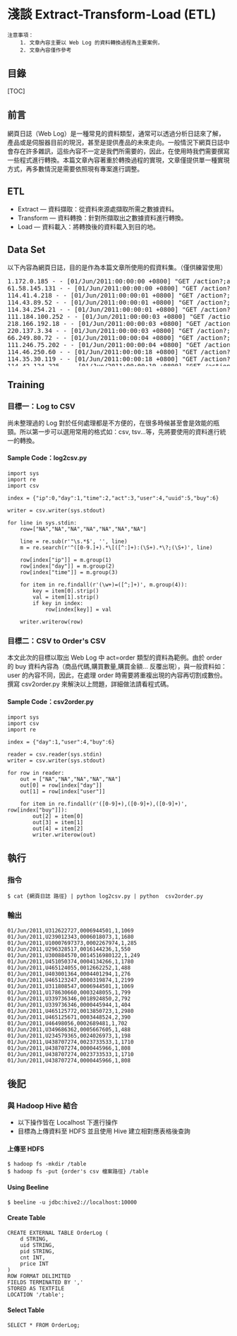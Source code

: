 <h1>淺談 Extract-Transform-Load (ETL)</h1>

```
注意事項：
	1. 文章內容主要以 Web Log 的資料轉換過程為主要案例，
	2. 文章內容僅作參考
```

## 目錄

[TOC]

## 前言

網頁日誌（Web Log）是一種常見的資料類型，通常可以透過分析日誌來了解，產品或是伺服器目前的現況，甚至是提供產品的未來走向。一般情況下網頁日誌中會存在許多雜訊，這些內容不一定是我們所需要的，因此，在使用時我們需要撰寫一些程式進行轉換。本篇文章內容著重於轉換過程的實現，文章僅提供單一種實現方式，再多數情況是需要依照現有專案進行調整。

## ETL

* Extract — 資料擷取：從資料來源處擷取所需之數據資料。
* Transform — 資料轉換：針對所擷取出之數據資料進行轉換。
* Load — 資料載入：將轉換後的資料載入到目的地。

<h2> Data Set </h2>

以下內容為網頁日誌，目的是作為本篇文章所使用的假資料集。（僅供練習使用）

<pre style="height: 200px; word-break: break-all; white-space: pre;">
1.172.0.185 - - [01/Jun/2011:00:00:00 +0800] "GET /action?;act=view;user=;uuid=6c27cc0b-d35a-addb-feb2-561b6bb28a5;pid=0006604986; HTTP/1.1" 302 160 "-" "Mozilla/5.0 (Linux; U; Android 4.1.1; zh-tw; PadFone 2 Build/JRO03L) AppleWebKit/534.30 (KHTML, like Gecko) Version/4.0 Mobile Safari/534.30"
61.58.145.131 - - [01/Jun/2011:00:00:00 +0800] "GET /action?;act=view;user=;uuid=280f45c-dccf-fb70-a3a7-1f8f4ee7661a;pid=0024134891; HTTP/1.1" 302 160 "-" "Mozilla/5.0 (Linux; U; Android 4.1.2; zh-tw; GT-P3100 Build/JZO54K) AppleWebKit/534.30 (KHTML, like Gecko) Version/4.0 Safari/534.30"
114.41.4.218 - - [01/Jun/2011:00:00:01 +0800] "GET /action?;act=order;user=U312622727;uuid=252b97f1-25bd-39ea-6006-3f3ebf52c80;buy=0006944501,1,1069; HTTP/1.1" 302 160 "-" "Mozilla/5.0 (compatible; MSIE 10.0; Windows NT 6.2; WOW64; Trident/6.0; MAARJS)"
114.43.89.52 - - [01/Jun/2011:00:00:01 +0800] "GET /action?;act=view;user=;uuid=7ec350c-3f5d-7e83-f03b-da5e92c148db;pid=0022226912; HTTP/1.1" 302 160 "-" "Mozilla/5.0 (compatible; MSIE 9.0; Windows NT 6.1; Win64; x64; Trident/5.0)"
114.34.254.21 - - [01/Jun/2011:00:00:01 +0800] "GET /action?;act=view;user=;uuid=1f56717c-2be-6b6a-554c-b1c93634103a;pid=0023531314; HTTP/1.1" 302 160 "-" "Mozilla/4.0 (compatible; MSIE 8.0; Windows NT 6.1; WOW64; Trident/4.0; GTB7.5; SLCC2; .NET CLR 2.0.50727; .NET CLR 3.5.30729; .NET CLR 3.0.30729; Media Center PC 6.0; eSobiSubscriber 2.0.4.16)"
111.184.100.252 - - [01/Jun/2011:00:00:03 +0800] "GET /action?;act=view;user=;uuid=e8caf452-433b-ab1f-976e-aa6b25799823;pid=0003848832; HTTP/1.1" 302 160 "-" "Mozilla/5.0 (Windows NT 5.1) AppleWebKit/537.36 (KHTML, like Gecko) Chrome/28.0.1500.95 Safari/537.36"
218.166.192.18 - - [01/Jun/2011:00:00:03 +0800] "GET /action?;act=view;user=U321001337;uuid=cbcaa5a5-4587-abac-b2f3-e2f2db2683eb;pid=0018926456; HTTP/1.1" 302 160 "-" "Mozilla/5.0 (Windows NT 5.1) AppleWebKit/537.36 (KHTML, like Gecko) Chrome/29.0.1547.62 Safari/537.36"
220.137.3.34 - - [01/Jun/2011:00:00:03 +0800] "GET /action?;act=order;user=U239012343;uuid=92e720da-17be-2b67-3383-9e5ccbd9499f;buy=0006018073,1,1680; HTTP/1.1" 302 160 "-" "Mozilla/5.0 (Windows NT 6.1; WOW64) AppleWebKit/537.36 (KHTML, like Gecko) Chrome/29.0.1547.62 Safari/537.36"
66.249.80.72 - - [01/Jun/2011:00:00:04 +0800] "GET /action?;act=view;user=;uuid=d4a92f54-2fc7-a175-6c81-9d681cfe642e;pid=0018703860; HTTP/1.1" 302 160 "-" "Mozilla/5.0 (X11; Linux x86_64) AppleWebKit/537.4 (KHTML, like Gecko; Google Web Preview) Chrome/22.0.1229 Safari/537.4"
111.246.75.202 - - [01/Jun/2011:00:00:04 +0800] "GET /action?;act=view;user=;uuid=34bd97b0-49a1-774d-f8a3-ba30cb641173;pid=0022007845; HTTP/1.1" 302 160 "-" "Mozilla/5.0 (Windows NT 5.1) AppleWebKit/537.36 (KHTML, like Gecko) Chrome/29.0.1547.62 Safari/537.36"
114.46.250.60 - - [01/Jun/2011:00:00:18 +0800] "GET /action?;act=view;user=;uuid=a80c3ec-e9e0-9da3-591e-bbbb922de8;pid=0022008265; HTTP/1.1" 302 160 "-" "Mozilla/5.0 (iPhone; CPU iPhone OS 6_1 like Mac OS X) AppleWebKit/536.26 (KHTML, like Gecko) Mobile/10B143"
114.35.30.119 - - [01/Jun/2011:00:00:18 +0800] "GET /action?;act=view;user=;uuid=2d9850ec-dd2-b4d3-7af7-6a68d6297723;pid=0001891400; HTTP/1.1" 302 160 "-" "Mozilla/5.0 (Windows NT 6.1; WOW64) AppleWebKit/537.36 (KHTML, like Gecko) Chrome/28.0.1500.95 Safari/537.36"
114.42.124.225 - - [01/Jun/2011:00:00:19 +0800] "GET /action?;act=order;user=U10007697373;uuid=81b98199-a680-f862-e21-991ba747318d;buy=0002267974,1,285; HTTP/1.1" 302 160 "-" "Mozilla/4.0 (compatible; MSIE 7.0; Windows NT 6.1; Trident/6.0; SLCC2; .NET CLR 2.0.50727; .NET CLR 3.5.30729; .NET CLR 3.0.30729; Media Center PC 6.0; InfoPath.3; .NET4.0C; AskTbAVR-4/5.15.20.37949)"
59.126.110.102 - - [01/Jun/2011:00:00:19 +0800] "GET /action?;act=view;user=;uuid=73ad381-5de-645-e994-9e432402d967;pid=0004405251; HTTP/1.1" 302 160 "-" "Mozilla/5.0 (Windows NT 6.1; WOW64; rv:22.0) Gecko/20100101 Firefox/22.0"
61.70.205.58 - - [01/Jun/2011:00:00:19 +0800] "GET /action?;act=view;user=;uuid=96823bb7-917b-85e0-3b12-8b55188c71c2;pid=0006402675; HTTP/1.1" 302 160 "-" "Mozilla/5.0 (Windows NT 6.1; WOW64) AppleWebKit/537.36 (KHTML, like Gecko) Chrome/29.0.1547.62 Safari/537.36"
59.126.110.102 - - [01/Jun/2011:00:01:09 +0800] "GET /action?;act=view;user=;uuid=73ad381-5de-645-e994-9e432402d967;pid=0004862454; HTTP/1.1" 302 160 "-" "Mozilla/5.0 (Windows NT 6.1; WOW64; rv:22.0) Gecko/20100101 Firefox/22.0"
111.249.169.26 - - [01/Jun/2011:00:01:09 +0800] "GET /action?;act=view;user=;uuid=9e2d9243-be4-6942-e17a-90ba2b59eadb;pid=0007258064; HTTP/1.1" 302 160 "-" "Mozilla/5.0 (Windows NT 5.1) AppleWebKit/537.36 (KHTML, like Gecko) Chrome/29.0.1547.62 Safari/537.36"
38.99.122.214 - - [01/Jun/2011:00:01:10 +0800] "GET /action?;act=order;user=U296328517;uuid=69ec3e27-579f-bbb-5572-7a173429f0a;buy=0016144236,1,550; HTTP/1.1" 302 160 "-" "Mozilla/5.0 (X11; U; Linux x86_64; zh-tw) AppleWebKit/534.35 (KHTML, like Gecko)  Chrome/11.0.696.65 Safari/534.35 Puffin/2.9909AP"
122.121.32.128 - - [01/Jun/2011:00:01:11 +0800] "GET /action?;act=view;user=U465077047;uuid=990dedcc-9c10-b3c3-b9b8-42b424cbe05;pid=0011166271; HTTP/1.1" 302 160 "-" "Mozilla/5.0 (Windows NT 6.2; WOW64) AppleWebKit/537.36 (KHTML, like Gecko) Chrome/28.0.1500.95 Safari/537.36"
118.169.219.170 - - [01/Jun/2011:00:01:11 +0800] "GET /action?;act=view;user=;uuid=88c750fd-dcb3-53f6-ed8d-be6e1b37b124;pid=0013923416; HTTP/1.1" 302 160 "-" "Mozilla/4.0 (compatible; MSIE 8.0; Windows NT 5.1; Trident/4.0; Foxy/1; GTB7.5; Foxy/1; .NET CLR 2.0.50727; .NET CLR 3.0.4506.2152; .NET CLR 3.5.30729; InfoPath.1; .NET4.0C; .NET CLR 1.1.4322; BRI/2)"
123.241.242.61 - - [01/Jun/2011:00:01:35 +0800] "GET /action?;act=view;user=;uuid=9f97cd65-319e-79eb-134b-42132b9ad900;pid=0022827254; HTTP/1.1" 302 160 "-" "Mozilla/4.0 (compatible; MSIE 8.0; Windows NT 5.1; Trident/4.0; .NET CLR 1.1.4322; .NET CLR 2.0.50727; .NET CLR 3.0.4506.2152; .NET CLR 3.5.30729; InfoPath.1; OfficeLiveConnector.1.3; OfficeLivePatch.0.0; yie8)"
125.230.67.137 - - [01/Jun/2011:00:01:35 +0800] "GET /action?;act=view;user=U46488849;uuid=d8d2d9f6-52d8-cbb5-2aef-baafd1472995;pid=0006842253; HTTP/1.1" 302 160 "-" "Mozilla/5.0 (Windows NT 6.1; WOW64) AppleWebKit/537.36 (KHTML, like Gecko) Chrome/29.0.1547.57 Safari/537.36"
182.234.93.248 - - [01/Jun/2011:00:01:36 +0800] "GET /action?;act=order;user=U300884570;uuid=97f37967-136a-4422-2776-25bb97c1477a;buy=0014516980122,1,249; HTTP/1.1" 302 160 "-" "Mozilla/4.0 (compatible; MSIE 8.0; Windows NT 6.1; Trident/4.0; SLCC2; .NET CLR 2.0.50727; .NET CLR 3.5.30729; .NET CLR 3.0.30729; Media Center PC 6.0)"
123.194.77.142 - - [01/Jun/2011:00:01:36 +0800] "GET /action?;act=view;user=;uuid=b96731e6-5d2f-5322-bcfc-1734e4264441;pid=0002457490; HTTP/1.1" 302 160 "-" "Mozilla/5.0 (compatible; MSIE 9.0; Windows NT 6.1; WOW64; Trident/5.0; NP08; MAAU; NP08)"
1.172.70.194 - - [01/Jun/2011:00:01:37 +0800] "GET /action?;act=view;user=;uuid=f65099ea-87a0-1a-e7c2-2a9dc5d8f3db;pid=0022772735; HTTP/1.1" 302 160 "-" "Mozilla/5.0 (compatible; MSIE 9.0; Windows NT 6.0; Trident/5.0)"
115.43.52.88 - - [01/Jun/2011:00:01:48 +0800] "GET /action?;act=view;user=;uuid=97cf13d1-2cca-ba6-196c-2aedcb3ffaf4;pid=0000248054; HTTP/1.1" 302 160 "-" "Mozilla/5.0 (compatible; MSIE 9.0; Windows NT 6.1; Win64; x64; Trident/5.0)"
114.45.248.34 - - [01/Jun/2011:00:01:48 +0800] "GET /action?;act=view;user=;uuid=7cb94b4e-d7cc-423c-d0ee-cc33a55b325a;pid=0023531314; HTTP/1.1" 302 160 "-" "Mozilla/5.0 (Windows NT 6.1) AppleWebKit/537.36 (KHTML, like Gecko) Chrome/29.0.1547.62 Safari/537.36"
59.104.150.64 - - [01/Jun/2011:00:01:48 +0800] "GET /action?;act=order;user=U451050374;uuid=b7c64376-ae33-6b0-3008-7ebe4fdc656b;buy=0004134266,1,1780; HTTP/1.1" 302 160 "-" "Mozilla/5.0 (Windows NT 5.1) AppleWebKit/537.36 (KHTML, like Gecko) Chrome/29.0.1547.62 Safari/537.36"
36.239.20.203 - - [01/Jun/2011:00:01:48 +0800] "GET /action?;act=search;user=U238612347;uuid=27e6f25e-3acf-5951-3dd-dd7350e3aacb; HTTP/1.1" 302 160 "-" "Mozilla/5.0 (compatible; MSIE 10.0; Windows NT 6.1; WOW64; Trident/6.0)"
175.182.5.59 - - [01/Jun/2011:00:01:48 +0800] "GET /action?;act=view;user=;uuid=4542e80f-c538-e6df-90b7-cd4bb565aa3b;pid=0006437874; HTTP/1.1" 302 160 "-" "Mozilla/5.0 (Linux; U; Android 4.0.3; zh-tw; Transformer TF101G Build/IML74K) AppleWebKit/534.30 (KHTML, like Gecko) Version/4.0 Safari/534.30"
112.105.111.162 - - [01/Jun/2011:00:01:57 +0800] "GET /action?;act=view;user=;uuid=d97e1a57-1077-9a94-f3f1-862cbd642e7f;pid=0014476265; HTTP/1.1" 302 160 "-" "Mozilla/5.0 (compatible; MSIE 10.0; Windows NT 6.1; WOW64; Trident/6.0)"
1.175.236.63 - - [01/Jun/2011:00:01:57 +0800] "GET /action?;act=view;user=;uuid=d2a968c-977f-75fb-382d-c98ca0b6460;pid=0019449102; HTTP/1.1" 302 160 "-" "Mozilla/5.0 (Linux; U; Android 2.3.5; zh-tw; HTC_DesireHD_A9191 Build/GRJ90) AppleWebKit/533.1 (KHTML, like Gecko) Version/4.0 Mobile Safari/533.1"
180.176.44.148 - - [01/Jun/2011:00:01:58 +0800] "GET /action?;act=order;user=U465124055;uuid=2c721756-52e8-ac1a-df48-a90ea2e45c25;buy=0012662252,1,488; HTTP/1.1" 302 160 "-" "Mozilla/5.0 (Windows NT 5.1) AppleWebKit/537.36 (KHTML, like Gecko) Chrome/28.0.1500.95 Safari/537.36"
59.126.110.102 - - [01/Jun/2011:00:01:58 +0800] "GET /action?;act=view;user=;uuid=73ad381-5de-645-e994-9e432402d967;pid=0006437863; HTTP/1.1" 302 160 "-" "Mozilla/5.0 (Windows NT 6.1; WOW64; rv:22.0) Gecko/20100101 Firefox/22.0"
123.205.155.39 - - [01/Jun/2011:00:01:58 +0800] "GET /action?;act=view;user=;uuid=7d0c2051-c6b9-dfa-4a63-806e67339460;pid=0007398020; HTTP/1.1" 302 160 "-" "Mozilla/5.0 (Windows NT 5.1) AppleWebKit/537.36 (KHTML, like Gecko) Chrome/29.0.1547.62 Safari/537.36"
220.134.146.147 - - [01/Jun/2011:00:02:18 +0800] "GET /action?;act=view;user=U39528038;uuid=3f864dcd-aa7d-ce64-acfc-52e682c71ffe;pid=0002505510; HTTP/1.1" 302 160 "-" "Mozilla/5.0 (Windows NT 5.1) AppleWebKit/537.36 (KHTML, like Gecko) Chrome/29.0.1547.57 Safari/537.36"
36.227.194.82 - - [01/Jun/2011:00:02:18 +0800] "GET /action?;act=view;user=;uuid=5238ae2d-c56e-8905-c9a6-aedb11dc3097;pid=0018692085; HTTP/1.1" 302 160 "-" "Mozilla/5.0 (Macintosh; Intel Mac OS X 10_6_8) AppleWebKit/534.59.8 (KHTML, like Gecko) Version/5.1.9 Safari/534.59.8"
111.249.190.187 - - [01/Jun/2011:00:02:18 +0800] "GET /action?;act=order;user=U403001364;uuid=b6a5f77f-2baa-d2be-13e0-ad1bb043169;buy=0004401294,1,276; HTTP/1.1" 302 160 "-" "Mozilla/5.0 (Windows NT 6.1; WOW64) AppleWebKit/537.36 (KHTML, like Gecko) Chrome/28.0.1500.95 Safari/537.36"
112.104.126.65 - - [01/Jun/2011:00:02:19 +0800] "GET /action?;act=view;user=;uuid=f1098ee9-6afa-6d5a-c604-5e52d1b1eb8d;pid=0022657585; HTTP/1.1" 302 160 "-" "Mozilla/5.0 (Windows NT 6.1; WOW64) AppleWebKit/537.36 (KHTML, like Gecko) Chrome/29.0.1547.62 Safari/537.36"
59.126.110.102 - - [01/Jun/2011:00:02:19 +0800] "GET /action?;act=view;user=;uuid=73ad381-5de-645-e994-9e432402d967;pid=0004405251; HTTP/1.1" 302 160 "-" "Mozilla/5.0 (Windows NT 6.1; WOW64; rv:22.0) Gecko/20100101 Firefox/22.0"
59.126.110.102 - - [01/Jun/2011:00:03:11 +0800] "GET /action?;act=view;user=;uuid=73ad381-5de-645-e994-9e432402d967;pid=0004862454; HTTP/1.1" 302 160 "-" "Mozilla/5.0 (Windows NT 6.1; WOW64; rv:22.0) Gecko/20100101 Firefox/22.0"
59.127.49.69 - - [01/Jun/2011:00:03:11 +0800] "GET /action?;act=view;user=;uuid=33512c49-50b0-235d-1235-f07e7a83113f;pid=0022827254; HTTP/1.1" 302 160 "-" "Mozilla/5.0 (Windows NT 6.1; WOW64) AppleWebKit/537.36 (KHTML, like Gecko) Chrome/29.0.1547.62 Safari/537.36"
1.169.254.208 - - [01/Jun/2011:00:03:12 +0800] "GET /action?;act=order;user=U465123247;uuid=1d49d8b2-eb7c-fce3-ef73-73a3d2ff7d1d;buy=0000319874,1,2199; HTTP/1.1" 302 160 "-" "Mozilla/5.0 (Windows NT 6.1; WOW64) AppleWebKit/537.36 (KHTML, like Gecko) Chrome/29.0.1547.57 Safari/537.36"
121.254.111.211 - - [01/Jun/2011:00:03:12 +0800] "GET /action?;act=view;user=;uuid=a376c8c5-e5a0-3723-6a13-3633eb4229fd;pid=0011183491; HTTP/1.1" 302 160 "-" "Mozilla/5.0 (compatible; MSIE 10.0; Windows NT 6.1; WOW64; Trident/6.0; NP06)"
220.134.9.192 - - [01/Jun/2011:00:03:12 +0800] "GET /action?;act=view;user=;uuid=9a4fdb50-4adb-5f8a-f9d4-edd89a85b6b8;pid=0018335671; HTTP/1.1" 302 160 "-" "Mozilla/5.0 (Linux; U; Android 4.0.4; zh-tw; Enjoy 71 Build/IMM76I) AppleWebKit/534.30 (KHTML, like Gecko) Version/4.0 Safari/534.30"
36.230.144.245 - - [01/Jun/2011:00:03:44 +0800] "GET /action?;act=view;user=;uuid=4aaeaca2-6d9b-dce-3cb7-beab21b171d9;pid=0013818475; HTTP/1.1" 302 160 "--3E" "Mozilla/5.0 (compatible; MSIE 10.0; Windows NT 6.1; WOW64; Trident/6.0)"
1.173.114.187 - - [01/Jun/2011:00:03:44 +0800] "GET /action?;act=view;user=;uuid=ccf35d73-ec1c-c745-dc38-acef82d0d6e1;pid=0022827254; HTTP/1.1" 302 160 "-" "Mozilla/5.0 (compatible; MSIE 10.0; Windows NT 6.1; WOW64; Trident/6.0)"
114.41.4.218 - - [01/Jun/2011:00:03:45 +0800] "GET /action?;act=order;user=U311808547;uuid=252b97f1-25bd-39ea-6006-3f3ebf52c80;buy=0006944501,1,1069; HTTP/1.1" 302 160 "-" "Mozilla/5.0 (compatible; MSIE 10.0; Windows NT 6.2; WOW64; Trident/6.0; MAARJS)"
59.126.110.102 - - [01/Jun/2011:00:03:45 +0800] "GET /action?;act=view;user=;uuid=73ad381-5de-645-e994-9e432402d967;pid=0006437911; HTTP/1.1" 302 160 "-" "Mozilla/5.0 (Windows NT 6.1; WOW64; rv:22.0) Gecko/20100101 Firefox/22.0"
111.249.186.158 - - [01/Jun/2011:00:03:45 +0800] "GET /action?;act=view;user=;uuid=293ad664-1e0b-fc36-132b-f254b56fd49f;pid=0003537671; HTTP/1.1" 302 160 "-" "Mozilla/5.0 (iPad; CPU OS 6_1_3 like Mac OS X) AppleWebKit/536.26 (KHTML, like Gecko) Version/6.0 Mobile/10B329 Safari/8536.25"
117.56.247.109 - - [01/Jun/2011:00:04:39 +0800] "GET /action?;act=view;user=;uuid=1647c87d-fc32-1ffa-db81-f3905c14b3bf;pid=0018585254; HTTP/1.1" 302 160 "-" "Mozilla/4.0 (compatible; MSIE 7.0; Windows NT 5.1; Trident/4.0; .NET CLR 2.0.50727; .NET CLR 3.0.4506.2152; .NET CLR 3.5.30729)"
59.126.110.102 - - [01/Jun/2011:00:04:40 +0800] "GET /action?;act=view;user=;uuid=73ad381-5de-645-e994-9e432402d967;pid=0004862454; HTTP/1.1" 302 160 "-" "Mozilla/5.0 (Windows NT 6.1; WOW64; rv:22.0) Gecko/20100101 Firefox/22.0"
118.165.10.71 - - [01/Jun/2011:00:04:40 +0800] "GET /action?;act=order;user=U178630660;uuid=2bccfdfb-1c15-df86-9b27-61e0b5816931;buy=0003248055,1,799; HTTP/1.1" 302 160 "-" "Mozilla/4.0 (compatible; MSIE 8.0; Windows NT 5.1; Trident/4.0; .NET CLR 1.1.4322; .NET CLR 2.0.50727; .NET CLR 3.0.04506.30; .NET CLR 3.0.04506.648; .NET CLR 3.0.4506.2152; .NET CLR 3.5.30729; Zune 4.7)"
36.239.110.197 - - [01/Jun/2011:00:04:40 +0800] "GET /action?;act=view;user=;uuid=89e920ac-aae-4b5-96ce-51c6433bb8;pid=0023620461; HTTP/1.1" 302 160 "-" "Mozilla/5.0 (compatible; MSIE 9.0; Windows NT 6.1; WOW64; Trident/5.0)"
61.70.164.55 - - [01/Jun/2011:00:04:40 +0800] "GET /action?;act=view;user=;uuid=e15e774c-b7e3-5b4d-104f-cb667875cdc;pid=0004931076; HTTP/1.1" 302 160 "-" "Mozilla/5.0 (Windows NT 6.1; WOW64) AppleWebKit/537.36 (KHTML, like Gecko) Chrome/29.0.1547.62 Safari/537.36"
27.105.27.5 - - [01/Jun/2011:00:05:02 +0800] "GET /action?;act=view;user=;uuid=ee57807e-7ac7-cf3f-2242-3f1916e5c519;pid=0005552761; HTTP/1.1" 302 160 "--1A" "Mozilla/5.0 (compatible; MSIE 10.0; Windows NT 6.2; WOW64; Trident/6.0)"
118.171.251.122 - - [01/Jun/2011:00:05:03 +0800] "GET /action?;act=view;user=;uuid=1825275b-2cc3-7551-186a-cf8b370eb213;pid=0011092362; HTTP/1.1" 302 160 "-" "Mozilla/5.0 (iPad; CPU OS 6_1_3 like Mac OS X) AppleWebKit/536.26 (KHTML, like Gecko) Version/6.0 Mobile/10B329 Safari/8536.25"
114.32.85.222 - - [01/Jun/2011:00:05:03 +0800] "GET /action?;act=order;user=U339736346;uuid=1e66983f-f71c-b6ad-2b3f-a2a95ee25c5b;buy=0018924850,2,792,0000445944,1,404; HTTP/1.1" 302 160 "-" "Mozilla/5.0 (compatible; MSIE 10.0; Windows NT 6.1; WOW64; Trident/6.0; yie10)"
125.230.67.137 - - [01/Jun/2011:00:05:03 +0800] "GET /action?;act=view;user=U46488849;uuid=d8d2d9f6-52d8-cbb5-2aef-baafd1472995;pid=0005246791; HTTP/1.1" 302 160 "-" "Mozilla/5.0 (Windows NT 6.1; WOW64) AppleWebKit/537.36 (KHTML, like Gecko) Chrome/29.0.1547.57 Safari/537.36"
203.145.207.188 - - [01/Jun/2011:00:05:04 +0800] "GET /action?;act=view;user=;uuid=41ee27d6-5f83-b982-69f9-f378dc9fc11b;pid=0006437885; HTTP/1.1" 302 160 "-" "Mozilla/5.0 (Windows NT 6.1; WOW64; rv:23.0) Gecko/20100101 Firefox/23.0"
36.227.194.82 - - [01/Jun/2011:00:05:24 +0800] "GET /action?;act=view;user=;uuid=5238ae2d-c56e-8905-c9a6-aedb11dc3097;pid=0009702873; HTTP/1.1" 302 160 "-" "Mozilla/5.0 (Macintosh; Intel Mac OS X 10_6_8) AppleWebKit/534.59.8 (KHTML, like Gecko) Version/5.1.9 Safari/534.59.8"
175.181.111.196 - - [01/Jun/2011:00:05:25 +0800] "GET /action?;act=view;user=;uuid=d252a0eb-e47c-f173-6f1c-33b4a36dad8e;pid=0000895123; HTTP/1.1" 302 160 "-" "Mozilla/5.0 (compatible; MSIE 10.0; Windows NT 6.1; Trident/6.0)"
219.71.161.82 - - [01/Jun/2011:00:05:25 +0800] "GET /action?;act=order;user=U465125772;uuid=5136439-b40a-997c-65ee-8100c0275bc2;buy=0013850723,1,2980; HTTP/1.1" 302 160 "-" "Mozilla/5.0 (Windows NT 5.1; rv:23.0) Gecko/20100101 Firefox/23.0"
114.42.155.197 - - [01/Jun/2011:00:05:27 +0800] "GET /action?;act=view;user=;uuid=c8bdd4e9-3eb0-efa8-210f-1eeb716df30;pid=0018906005; HTTP/1.1" 302 160 "-" "Mozilla/5.0 (compatible; MSIE 9.0; Windows NT 6.1; WOW64; Trident/5.0)"
59.126.110.102 - - [01/Jun/2011:00:05:27 +0800] "GET /action?;act=view;user=;uuid=73ad381-5de-645-e994-9e432402d967;pid=0018307096; HTTP/1.1" 302 160 "-" "Mozilla/5.0 (Windows NT 6.1; WOW64; rv:22.0) Gecko/20100101 Firefox/22.0"
123.240.63.53 - - [01/Jun/2011:00:05:29 +0800] "GET /action?;act=view;user=;uuid=f187192f-bfdb-35c1-6b10-9446e2aefd;pid=0022529850; HTTP/1.1" 302 160 "-" "Mozilla/5.0 (compatible; MSIE 9.0; Windows NT 6.0; Trident/5.0; yie9)"
124.10.91.92 - - [01/Jun/2011:00:05:30 +0800] "GET /action?;act=view;user=U396120416;uuid=3560692f-8134-a93e-8de3-f9197d0d500d;pid=0002940055; HTTP/1.1" 302 160 "-" "Mozilla/5.0 (compatible; MSIE 10.0; Windows NT 6.2; WOW64; Trident/6.0; MATPJS)"
123.241.44.19 - - [01/Jun/2011:00:05:31 +0800] "GET /action?;act=order;user=U465125671;uuid=b37521a3-de6c-193b-6b1-e2d1ad25205a;buy=0003448524,2,390; HTTP/1.1" 302 160 "-" "Mozilla/5.0 (Windows NT 6.1; WOW64) AppleWebKit/537.36 (KHTML, like Gecko) Chrome/29.0.1547.62 Safari/537.36"
123.194.132.113 - - [01/Jun/2011:00:05:31 +0800] "GET /action?;act=view;user=;uuid=fe75b088-8c7c-44bc-31a9-e6bba557db64;pid=0024036390; HTTP/1.1" 302 160 "-" "Mozilla/5.0 (compatible; MSIE 10.0; Windows NT 6.1; WOW64; Trident/6.0; yie10)"
1.164.172.173 - - [01/Jun/2011:00:05:31 +0800] "GET /action?;act=view;user=;uuid=3168c1e7-ccfe-3e33-8393-b924b686d71c;pid=0023719010; HTTP/1.1" 302 160 "-" "Mozilla/5.0 (compatible; MSIE 10.0; Windows NT 6.1; WOW64; Trident/6.0)"
203.67.201.249 - - [01/Jun/2011:00:08:05 +0800] "GET /action?;act=view;user=;uuid=70eb8b32-5e7-c1e5-f50a-8618e2338d44;pid=0006437874; HTTP/1.1" 302 160 "-" "Mozilla/5.0 (Windows NT 6.0) AppleWebKit/537.36 (KHTML, like Gecko) Chrome/28.0.1500.95 Safari/537.36"
114.45.171.181 - - [01/Jun/2011:00:08:05 +0800] "GET /action?;act=view;user=;uuid=158e8a19-bcd2-6468-3776-ce0abc30a533;pid=0011625036; HTTP/1.1" 302 160 "-" "Mozilla/5.0 (Windows NT 6.1; WOW64) AppleWebKit/537.36 (KHTML, like Gecko) Chrome/29.0.1547.57 Safari/537.36"
112.104.18.47 - - [01/Jun/2011:00:08:06 +0800] "GET /action?;act=order;user=U46498056;uuid=59f2aa24-24bc-3ead-59bd-4344c6b84d41;buy=0002689481,1,702; HTTP/1.1" 302 160 "-" "Mozilla/5.0 (Windows NT 6.1; WOW64) AppleWebKit/537.36 (KHTML, like Gecko) Chrome/29.0.1547.62 Safari/537.36"
112.105.80.242 - - [01/Jun/2011:00:08:06 +0800] "GET /action?;act=view;user=;uuid=715a2c8-95eb-c074-4d7-52e718336da0;pid=0001854930; HTTP/1.1" 302 160 "--1A" "Mozilla/5.0 (Windows NT 6.1; WOW64) AppleWebKit/537.36 (KHTML, like Gecko) Chrome/29.0.1547.62 Safari/537.36"
203.74.127.204 - - [01/Jun/2011:00:08:06 +0800] "GET /action?;act=view;user=;uuid=a1dd90b6-5b7f-82f-9bb9-439e5c4ae5d3;pid=0020225225; HTTP/1.1" 302 160 "-" "Mozilla/5.0 (Windows NT 6.1) AppleWebKit/537.36 (KHTML, like Gecko) Chrome/29.0.1547.57 Safari/537.36"
114.44.29.194 - - [01/Jun/2011:00:08:28 +0800] "GET /action?;act=view;user=;uuid=9582bf27-6b8e-777f-6ff5-d516dd535cdc;pid=0018746066; HTTP/1.1" 302 160 "-" "Mozilla/5.0 (Windows NT 6.1; WOW64) AppleWebKit/537.36 (KHTML, like Gecko) Chrome/29.0.1547.62 Safari/537.36"
59.127.202.153 - - [01/Jun/2011:00:08:28 +0800] "GET /action?;act=view;user=;uuid=f3d5e4b3-420d-487a-6c34-9f4f9cbb27fd;pid=0014469055; HTTP/1.1" 302 160 "-" "Mozilla/5.0 (Windows NT 6.1; WOW64) AppleWebKit/537.36 (KHTML, like Gecko) Chrome/29.0.1547.62 Safari/537.36"
1.162.213.10 - - [01/Jun/2011:00:08:28 +0800] "GET /action?;act=order;user=U349686362;uuid=5b8d9215-7f1c-596e-eee7-60b55d4ae3e0;buy=0005667605,1,488; HTTP/1.1" 302 160 "-" "Mozilla/5.0 (Windows NT 6.1; WOW64) AppleWebKit/537.36 (KHTML, like Gecko) Chrome/28.0.1500.95 Safari/537.36"
219.68.8.186 - - [01/Jun/2011:00:08:28 +0800] "GET /action?;act=view;user=;uuid=7734290-d9ac-6bbb-9d4-15ffb4371b;pid=0003327295; HTTP/1.1" 302 160 "-" "Mozilla/5.0 (compatible; MSIE 10.0; Windows NT 6.1; WOW64; Trident/6.0)"
123.50.54.134 - - [01/Jun/2011:00:08:28 +0800] "GET /action?;act=view;user=;uuid=22e38b54-c43f-d0a9-8f9f-9dd48eef476f;pid=0014622650; HTTP/1.1" 302 160 "-" "Mozilla/5.0 (Windows NT 5.1) AppleWebKit/537.36 (KHTML, like Gecko) Chrome/29.0.1547.62 Safari/537.36"
203.70.12.83 - - [01/Jun/2011:00:09:30 +0800] "GET /action?;act=view;user=;uuid=882097e0-9f65-f51b-163c-378faa8c1a8f;pid=0012998370; HTTP/1.1" 302 160 "-" "Mozilla/5.0 (Windows NT 5.1) AppleWebKit/537.36 (KHTML, like Gecko) Chrome/29.0.1547.57 Safari/537.36"
114.40.13.94 - - [01/Jun/2011:00:09:31 +0800] "GET /action?;act=view;user=U384948322;uuid=3e709ba4-329c-7b9f-3591-65b9653728f6;pid=0018585254; HTTP/1.1" 302 160 "-" "Mozilla/4.0 (compatible; MSIE 8.0; Windows NT 6.1; Trident/4.0; GTB7.5; SLCC2; .NET CLR 2.0.50727; .NET CLR 3.5.30729; .NET CLR 3.0.30729; Media Center PC 6.0; InfoPath.2)"
220.137.3.34 - - [01/Jun/2011:00:09:31 +0800] "GET /action?;act=order;user=U234579365;uuid=92e720da-17be-2b67-3383-9e5ccbd9499f;buy=0024026973,1,198; HTTP/1.1" 302 160 "-" "Mozilla/5.0 (Windows NT 6.1; WOW64) AppleWebKit/537.36 (KHTML, like Gecko) Chrome/29.0.1547.62 Safari/537.36"
1.161.156.3 - - [01/Jun/2011:00:09:32 +0800] "GET /action?;act=view;user=;uuid=18a0d6df-7886-e8b5-5620-9b0722f968bd;pid=0023395282; HTTP/1.1" 302 160 "-" "Mozilla/5.0 (Windows NT 6.1; WOW64) AppleWebKit/537.36 (KHTML, like Gecko) Chrome/28.0.1500.95 Safari/537.36"
123.50.54.134 - - [01/Jun/2011:00:09:32 +0800] "GET /action?;act=view;user=;uuid=22e38b54-c43f-d0a9-8f9f-9dd48eef476f;pid=0001756355; HTTP/1.1" 302 160 "-" "Mozilla/5.0 (Windows NT 5.1) AppleWebKit/537.36 (KHTML, like Gecko) Chrome/29.0.1547.62 Safari/537.36"
66.249.80.72 - - [01/Jun/2011:00:10:04 +0800] "GET /action?;act=view;user=;uuid=12c8ef3-a8a6-8beb-18ff-fde03d55559d;pid=0018523260; HTTP/1.1" 302 160 "-" "Mozilla/5.0 (X11; Linux x86_64) AppleWebKit/537.4 (KHTML, like Gecko; Google Web Preview) Chrome/22.0.1229 Safari/537.4"
59.126.110.102 - - [01/Jun/2011:00:10:04 +0800] "GET /action?;act=view;user=;uuid=73ad381-5de-645-e994-9e432402d967;pid=0004906226; HTTP/1.1" 302 160 "-" "Mozilla/5.0 (Windows NT 6.1; WOW64; rv:22.0) Gecko/20100101 Firefox/22.0"
220.133.231.97 - - [01/Jun/2011:00:10:04 +0800] "GET /action?;act=order;user=;uuid=cf801dc4-c447-d607-e73b-583eafeba97e;buy=; HTTP/1.1" 302 160 "-" "Mozilla/5.0 (Windows NT 6.1; WOW64; rv:23.0) Gecko/20100101 Firefox/23.0"
125.230.67.137 - - [01/Jun/2011:00:10:05 +0800] "GET /action?;act=view;user=U46488849;uuid=d8d2d9f6-52d8-cbb5-2aef-baafd1472995;pid=0018758865; HTTP/1.1" 302 160 "-" "Mozilla/5.0 (Windows NT 6.1; WOW64) AppleWebKit/537.36 (KHTML, like Gecko) Chrome/29.0.1547.57 Safari/537.36"
219.68.11.162 - - [01/Jun/2011:00:10:06 +0800] "GET /action?;act=view;user=;uuid=aec31212-ed7-ec04-92dc-8632b3e8c82d;pid=0018381661; HTTP/1.1" 302 160 "--2" "Mozilla/4.0 (compatible; MSIE 8.0; Windows NT 6.1; Trident/4.0; GTB7.5; Foxy/1; SLCC2; .NET CLR 2.0.50727; .NET CLR 3.5.30729; .NET CLR 3.0.30729; Media Center PC 6.0; .NET4.0C)"
123.204.128.45 - - [01/Jun/2011:00:10:18 +0800] "GET /action?;act=view;user=;uuid=cb0be90a-adcb-2145-74aa-fc4efe7a3cee;pid=0023720970; HTTP/1.1" 302 160 "-" "Mozilla/5.0 (iPad; U; CPU OS 4_3_5 like Mac OS X; zh-tw) AppleWebKit/533.17.9 (KHTML, like Gecko) Version/5.0.2 Mobile/8L1 Safari/6533.18.5"
203.145.207.188 - - [01/Jun/2011:00:10:18 +0800] "GET /action?;act=view;user=;uuid=41ee27d6-5f83-b982-69f9-f378dc9fc11b;pid=0018316266; HTTP/1.1" 302 160 "-" "Mozilla/5.0 (Windows NT 6.1; WOW64; rv:23.0) Gecko/20100101 Firefox/23.0"
220.142.124.5 - - [01/Jun/2011:00:10:18 +0800] "GET /action?;act=order;user=U438707274;uuid=2ee31476-d557-d19a-31c7-3c2ce8f67d4;buy=0023733533,1,1710,0000445966,1,808; HTTP/1.1" 302 160 "-" "Mozilla/5.0 (Windows NT 6.1) AppleWebKit/537.36 (KHTML, like Gecko) Chrome/28.0.1500.95 Safari/537.36"
114.34.148.192 - - [01/Jun/2011:00:10:19 +0800] "GET /action?;act=view;user=U395982321;uuid=493ed0f-54fd-319b-2df9-bdb9d6f21c9c;pid=0018435454; HTTP/1.1" 302 160 "-" "Mozilla/5.0 (Linux; U; Android 4.1.1; zh-tw; HTC_One_X Build/JRO03C) AppleWebKit/534.30 (KHTML, like Gecko) Version/4.0 Mobile Safari/534.30"
61.58.178.150 - - [01/Jun/2011:00:10:19 +0800] "GET /action?;act=view;user=;uuid=c4c3c8dc-913a-a218-4dc4-80d442d2d0ce;pid=0006587254; HTTP/1.1" 302 160 "-" "Mozilla/5.0 (Linux; U; Android 4.0.3; zh-tw; GT-I9100 Build/IML74K) AppleWebKit/534.30 (KHTML, like Gecko) Version/4.0 Mobile Safari/534.30"
203.145.207.188 - - [01/Jun/2011:00:10:37 +0800] "GET /action?;act=view;user=;uuid=41ee27d6-5f83-b982-69f9-f378dc9fc11b;pid=0013038863; HTTP/1.1" 302 160 "-" "Mozilla/5.0 (Windows NT 6.1; WOW64; rv:23.0) Gecko/20100101 Firefox/23.0"
1.162.69.186 - - [01/Jun/2011:00:10:37 +0800] "GET /action?;act=view;user=U126324055;uuid=f0d2caa8-aa16-9af9-cca2-c1f25b5de855;pid=0006437874; HTTP/1.1" 302 160 "-" "Mozilla/4.0 (compatible; MSIE 8.0; Windows NT 5.1; Trident/4.0; InfoPath.1; .NET CLR 2.0.50727; .NET CLR 3.0.4506.2152; .NET CLR 3.5.30729; YTB730; .NET4.0C; .NET4.0E)"
220.142.124.5 - - [01/Jun/2011:00:10:37 +0800] "GET /action?;act=order;user=U438707274;uuid=2ee31476-d557-d19a-31c7-3c2ce8f67d4;buy=0023733533,1,1710,0000445966,1,808; HTTP/1.1" 302 160 "-" "Mozilla/5.0 (Windows NT 6.1) AppleWebKit/537.36 (KHTML, like Gecko) Chrome/28.0.1500.95 Safari/537.36"
1.34.131.167 - - [01/Jun/2011:00:10:37 +0800] "GET /action?;act=search;user=;uuid=dc945994-2472-2cf5-2fdc-eb85defc5465; HTTP/1.1" 302 160 "-" "Mozilla/5.0 (Windows NT 6.1; WOW64) AppleWebKit/537.36 (KHTML, like Gecko) Chrome/29.0.1547.62 Safari/537.36"
219.85.82.234 - - [01/Jun/2011:00:10:38 +0800] "GET /action?;act=search;user=;uuid=3357b74b-2e20-7b63-ccd7-6b5613a446c9; HTTP/1.1" 302 160 "-" "Mozilla/5.0 (Windows NT 5.1) AppleWebKit/537.36 (KHTML, like Gecko) Chrome/28.0.1500.95 Safari/537.36"
</pre>


<h2> Training </h2>

<h3> 目標一：Log to CSV </h3>

尚未整理過的 Log 對於任何處理都是不方便的，在很多時候甚至會是效能的瓶頸。所以第一步可以選用常用的格式如：csv, tsv...等，先將要使用的資料進行統一的轉換。

<h4> Sample Code：log2csv.py </h4>

```
import sys
import re
import csv

index = {"ip":0,"day":1,"time":2,"act":3,"user":4,"uuid":5,"buy":6}

writer = csv.writer(sys.stdout)

for line in sys.stdin:
    row=["NA","NA","NA","NA","NA","NA","NA"]

    line = re.sub(r'"\s.*$', '', line)
    m = re.search(r'^([0-9.]+).*\[([^:]+):(\S+).*\?;(\S+)', line)

    row[index["ip"]] = m.group(1)
    row[index["day"]] = m.group(2)
    row[index["time"]] = m.group(3)

    for item in re.findall(r'(\w+)=([^;]+)', m.group(4)):
        key = item[0].strip()
        val = item[1].strip()
        if key in index:
            row[index[key]] = val

    writer.writerow(row)
```

<h3> 目標二：CSV to Order's CSV </h3>

本文此次的目標以取出 Web Log 中 act=order 類型的資料為範例。由於 order 的 buy 資料內容為（商品代碼,購買數量,購買金額... 反覆出現），與一般資料如：user 的內容不同，因此，在處理 order 時需要將重複出現的內容再切割成數份。撰寫 csv2order.py 來解決以上問題，詳細做法請看程式碼。

<h4> Sample Code：csv2order.py </h4>

```
import sys
import csv
import re

index = {"day":1,"user":4,"buy":6}

reader = csv.reader(sys.stdin)
writer = csv.writer(sys.stdout)

for row in reader:
    out = ["NA","NA","NA","NA","NA"]
    out[0] = row[index["day"]]
    out[1] = row[index["user"]]

    for item in re.findall(r'([0-9]+),([0-9]+),([0-9]+)', row[index["buy"]]):
        out[2] = item[0]
        out[3] = item[1]
        out[4] = item[2]
        writer.writerow(out)
```

## 執行

<h3> 指令 </h3>

```
$ cat {網頁日誌 路徑} | python log2csv.py | python  csv2order.py
```

<h3> 輸出 </h3>

```
01/Jun/2011,U312622727,0006944501,1,1069
01/Jun/2011,U239012343,0006018073,1,1680
01/Jun/2011,U10007697373,0002267974,1,285
01/Jun/2011,U296328517,0016144236,1,550
01/Jun/2011,U300884570,0014516980122,1,249
01/Jun/2011,U451050374,0004134266,1,1780
01/Jun/2011,U465124055,0012662252,1,488
01/Jun/2011,U403001364,0004401294,1,276
01/Jun/2011,U465123247,0000319874,1,2199
01/Jun/2011,U311808547,0006944501,1,1069
01/Jun/2011,U178630660,0003248055,1,799
01/Jun/2011,U339736346,0018924850,2,792
01/Jun/2011,U339736346,0000445944,1,404
01/Jun/2011,U465125772,0013850723,1,2980
01/Jun/2011,U465125671,0003448524,2,390
01/Jun/2011,U46498056,0002689481,1,702
01/Jun/2011,U349686362,0005667605,1,488
01/Jun/2011,U234579365,0024026973,1,198
01/Jun/2011,U438707274,0023733533,1,1710
01/Jun/2011,U438707274,0000445966,1,808
01/Jun/2011,U438707274,0023733533,1,1710
01/Jun/2011,U438707274,0000445966,1,808
```

## 後記

<h3> 與 Hadoop Hive 結合 </h3>

* 以下操作皆在 Localhost 下進行操作
* 目標為上傳資料至 HDFS 並且使用 Hive 建立相對應表格後查詢 

<h4> 上傳至 HDFS </h4>

```
$ hadoop fs -mkdir /table
$ hadoop fs -put {order's csv 檔案路徑} /table
```

<h4> Using Beeline </h4>

```
$ beeline -u jdbc:hive2://localhost:10000
```

<h4> Create Table </h4>

```
CREATE EXTERNAL TABLE OrderLog (
    d STRING,
    uid STRING,
    pid STRING,
    cnt INT,
    price INT
)
ROW FORMAT DELIMITED
FIELDS TERMINATED BY ','
STORED AS TEXTFILE
LOCATION '/table';
```

<h4> Select Table </h4>


```
SELECT * FROM OrderLog;
```




